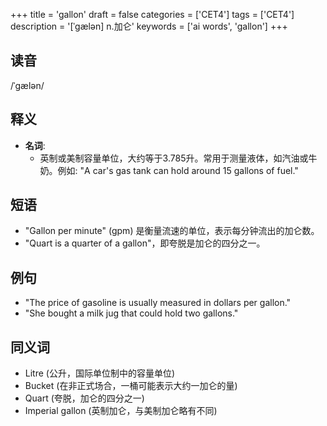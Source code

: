 +++
title = 'gallon'
draft = false
categories = ['CET4']
tags = ['CET4']
description = '[ˈgælən] n.加仑'
keywords = ['ai words', 'gallon']
+++

## 读音
/ˈɡælən/

## 释义
- **名词**: 
   - 英制或美制容量单位，大约等于3.785升。常用于测量液体，如汽油或牛奶。例如: "A car's gas tank can hold around 15 gallons of fuel."

## 短语
- "Gallon per minute" (gpm) 是衡量流速的单位，表示每分钟流出的加仑数。
- "Quart is a quarter of a gallon"，即夸脱是加仑的四分之一。

## 例句
- "The price of gasoline is usually measured in dollars per gallon."
- "She bought a milk jug that could hold two gallons."

## 同义词
- Litre (公升，国际单位制中的容量单位)
- Bucket (在非正式场合，一桶可能表示大约一加仑的量)
- Quart (夸脱，加仑的四分之一)
- Imperial gallon (英制加仑，与美制加仑略有不同)

